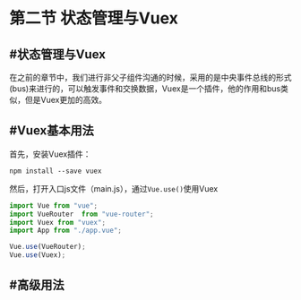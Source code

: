 # 第二节 状态管理与Vuex

## #状态管理与Vuex

在之前的章节中，我们进行非父子组件沟通的时候，采用的是中央事件总线的形式(bus)来进行的，可以触发事件和交换数据，Vuex是一个插件，他的作用和bus类似，但是Vuex更加的高效。

## #Vuex基本用法

首先，安装Vuex插件：

```shell
npm install --save vuex
```

然后，打开入口js文件（main.js），通过`Vue.use()`使用Vuex

```javascript
import Vue from "vue";
import VueRouter  from "vue-router";
import Vuex from "vuex";
import App from "./app.vue";

Vue.use(VueRouter);
Vue.use(Vuex);
```
## #高级用法

